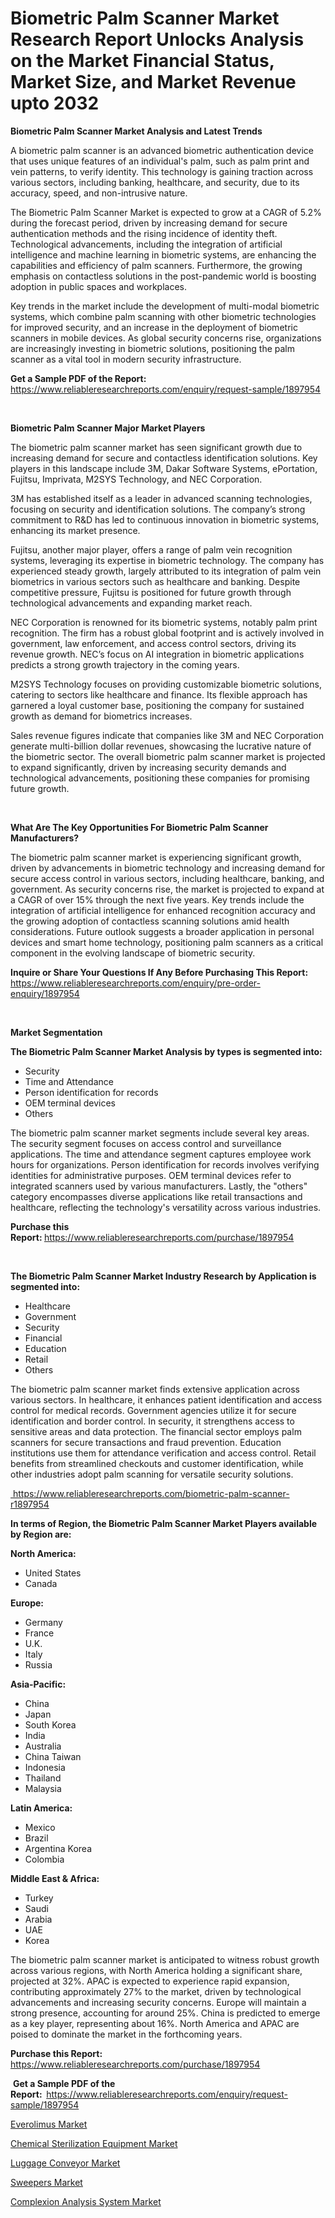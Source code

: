 <p><h1>Biometric Palm Scanner Market Research Report Unlocks Analysis on the Market Financial Status, Market Size, and Market Revenue upto 2032</h1></p><p><strong>Biometric Palm Scanner Market Analysis and Latest Trends</strong></p>
<p><p>A biometric palm scanner is an advanced biometric authentication device that uses unique features of an individual's palm, such as palm print and vein patterns, to verify identity. This technology is gaining traction across various sectors, including banking, healthcare, and security, due to its accuracy, speed, and non-intrusive nature. </p><p>The Biometric Palm Scanner Market is expected to grow at a CAGR of 5.2% during the forecast period, driven by increasing demand for secure authentication methods and the rising incidence of identity theft. Technological advancements, including the integration of artificial intelligence and machine learning in biometric systems, are enhancing the capabilities and efficiency of palm scanners. Furthermore, the growing emphasis on contactless solutions in the post-pandemic world is boosting adoption in public spaces and workplaces.</p><p>Key trends in the market include the development of multi-modal biometric systems, which combine palm scanning with other biometric technologies for improved security, and an increase in the deployment of biometric scanners in mobile devices. As global security concerns rise, organizations are increasingly investing in biometric solutions, positioning the palm scanner as a vital tool in modern security infrastructure.</p></p>
<p><strong>Get a Sample PDF of the Report:&nbsp;</strong> <a href="https://www.reliableresearchreports.com/enquiry/request-sample/1897954?utm_campaign=48&utm_medium=2&utm_source=Github&utm_content=ia&utm_term=16022025&utm_id=biometric-palm-scanner">https://www.reliableresearchreports.com/enquiry/request-sample/1897954</a></p>
<p>&nbsp;</p>
<p><strong>Biometric Palm Scanner Major Market Players</strong></p>
<p><p>The biometric palm scanner market has seen significant growth due to increasing demand for secure and contactless identification solutions. Key players in this landscape include 3M, Dakar Software Systems, ePortation, Fujitsu, Imprivata, M2SYS Technology, and NEC Corporation. </p><p>3M has established itself as a leader in advanced scanning technologies, focusing on security and identification solutions. The company’s strong commitment to R&D has led to continuous innovation in biometric systems, enhancing its market presence. </p><p>Fujitsu, another major player, offers a range of palm vein recognition systems, leveraging its expertise in biometric technology. The company has experienced steady growth, largely attributed to its integration of palm vein biometrics in various sectors such as healthcare and banking. Despite competitive pressure, Fujitsu is positioned for future growth through technological advancements and expanding market reach.</p><p>NEC Corporation is renowned for its biometric systems, notably palm print recognition. The firm has a robust global footprint and is actively involved in government, law enforcement, and access control sectors, driving its revenue growth. NEC’s focus on AI integration in biometric applications predicts a strong growth trajectory in the coming years.</p><p>M2SYS Technology focuses on providing customizable biometric solutions, catering to sectors like healthcare and finance. Its flexible approach has garnered a loyal customer base, positioning the company for sustained growth as demand for biometrics increases.</p><p>Sales revenue figures indicate that companies like 3M and NEC Corporation generate multi-billion dollar revenues, showcasing the lucrative nature of the biometric sector. The overall biometric palm scanner market is projected to expand significantly, driven by increasing security demands and technological advancements, positioning these companies for promising future growth.</p></p>
<p>&nbsp;</p>
<p><strong>What Are The Key Opportunities For Biometric Palm Scanner Manufacturers?</strong></p>
<p><p>The biometric palm scanner market is experiencing significant growth, driven by advancements in biometric technology and increasing demand for secure access control in various sectors, including healthcare, banking, and government. As security concerns rise, the market is projected to expand at a CAGR of over 15% through the next five years. Key trends include the integration of artificial intelligence for enhanced recognition accuracy and the growing adoption of contactless scanning solutions amid health considerations. Future outlook suggests a broader application in personal devices and smart home technology, positioning palm scanners as a critical component in the evolving landscape of biometric security.</p></p>
<p><strong>Inquire or Share Your Questions If Any Before Purchasing This Report:</strong> <a href="https://www.reliableresearchreports.com/enquiry/pre-order-enquiry/1897954?utm_campaign=48&utm_medium=2&utm_source=Github&utm_content=ia&utm_term=16022025&utm_id=biometric-palm-scanner">https://www.reliableresearchreports.com/enquiry/pre-order-enquiry/1897954</a></p>
<p>&nbsp;</p>
<p><strong>Market Segmentation</strong></p>
<p><strong>The Biometric Palm Scanner Market Analysis by types is segmented into:</strong></p>
<p><ul><li>Security</li><li>Time and Attendance</li><li>Person identification for records</li><li>OEM terminal devices</li><li>Others</li></ul></p>
<p><p>The biometric palm scanner market segments include several key areas. The security segment focuses on access control and surveillance applications. The time and attendance segment captures employee work hours for organizations. Person identification for records involves verifying identities for administrative purposes. OEM terminal devices refer to integrated scanners used by various manufacturers. Lastly, the "others" category encompasses diverse applications like retail transactions and healthcare, reflecting the technology's versatility across various industries.</p></p>
<p><strong>Purchase this Report:&nbsp;</strong><a href="https://www.reliableresearchreports.com/purchase/1897954?utm_campaign=48&utm_medium=2&utm_source=Github&utm_content=ia&utm_term=16022025&utm_id=biometric-palm-scanner">https://www.reliableresearchreports.com/purchase/1897954</a></p>
<p>&nbsp;</p>
<p><strong>The Biometric Palm Scanner Market Industry Research by Application is segmented into:</strong></p>
<p><ul><li>Healthcare</li><li>Government</li><li>Security</li><li>Financial</li><li>Education</li><li>Retail</li><li>Others</li></ul></p>
<p><p>The biometric palm scanner market finds extensive application across various sectors. In healthcare, it enhances patient identification and access control for medical records. Government agencies utilize it for secure identification and border control. In security, it strengthens access to sensitive areas and data protection. The financial sector employs palm scanners for secure transactions and fraud prevention. Education institutions use them for attendance verification and access control. Retail benefits from streamlined checkouts and customer identification, while other industries adopt palm scanning for versatile security solutions.</p></p>
<p><a href="https://www.reliableresearchreports.com/biometric-palm-scanner-r1897954?utm_campaign=48&utm_medium=2&utm_source=Github&utm_content=ia&utm_term=16022025&utm_id=biometric-palm-scanner">&nbsp;https://www.reliableresearchreports.com/biometric-palm-scanner-r1897954</a></p>
<p><strong>In terms of Region, the Biometric Palm Scanner Market Players available by Region are:</strong></p>
<p>
    <p> <strong> North America: </strong>
        <ul>
            <li>United States</li>
            <li>Canada</li>
        </ul>
        </p> 
    <p> <strong> Europe: </strong>
        <ul>
            <li>Germany</li>
            <li>France</li>
            <li>U.K.</li>
            <li>Italy</li>
            <li>Russia</li>
        </ul>
        </p> 
    <p> <strong> Asia-Pacific: </strong>
        <ul>
            <li>China</li>
            <li>Japan</li>
            <li>South Korea</li>
            <li>India</li>
            <li>Australia</li>
            <li>China Taiwan</li>
            <li>Indonesia</li>
            <li>Thailand</li>
            <li>Malaysia</li>
        </ul>
        </p> 
    <p> <strong> Latin America: </strong>
        <ul>
            <li>Mexico</li>
            <li>Brazil</li>
            <li>Argentina Korea</li>
            <li>Colombia</li>
        </ul>
        </p> 
    <p> <strong> Middle East & Africa: </strong>
        <ul>
            <li>Turkey</li>
            <li>Saudi</li>
            <li>Arabia</li>
            <li>UAE</li>
            <li>Korea</li>
        </ul>
    </p>
    </p>
<p><p>The biometric palm scanner market is anticipated to witness robust growth across various regions, with North America holding a significant share, projected at 32%. APAC is expected to experience rapid expansion, contributing approximately 27% to the market, driven by technological advancements and increasing security concerns. Europe will maintain a strong presence, accounting for around 25%. China is predicted to emerge as a key player, representing about 16%. North America and APAC are poised to dominate the market in the forthcoming years.</p></p>
<p><strong>Purchase this Report: </strong><a href="https://www.reliableresearchreports.com/purchase/1897954?utm_campaign=48&utm_medium=2&utm_source=Github&utm_content=ia&utm_term=16022025&utm_id=biometric-palm-scanner">https://www.reliableresearchreports.com/purchase/1897954</a></p>
<p>&nbsp;<strong>Get a Sample PDF of the Report:&nbsp;&nbsp;</strong><a href="https://www.reliableresearchreports.com/enquiry/request-sample/1897954?utm_campaign=48&utm_medium=2&utm_source=Github&utm_content=ia&utm_term=16022025&utm_id=biometric-palm-scanner">https://www.reliableresearchreports.com/enquiry/request-sample/1897954</a></p>
<p><strong></strong></p>
<p><p><a href="https://github.com/boysabotzoc/Market-Research-Report-List-1/blob/main/everolimus-market.md?utm_campaign=48&utm_medium=2&utm_source=Github&utm_content=ia&utm_term=16022025&utm_id=biometric-palm-scanner">Everolimus Market</a></p><p><a href="https://github.com/jhamygunler/Market-Research-Report-List-1/blob/main/chemical-sterilization-equipment-market.md?utm_campaign=48&utm_medium=2&utm_source=Github&utm_content=ia&utm_term=16022025&utm_id=biometric-palm-scanner">Chemical Sterilization Equipment Market</a></p><p><a href="https://github.com/ivetasyizhi/Market-Research-Report-List-1/blob/main/luggage-conveyor-market.md?utm_campaign=48&utm_medium=2&utm_source=Github&utm_content=ia&utm_term=16022025&utm_id=biometric-palm-scanner">Luggage Conveyor Market</a></p><p><a href="https://github.com/daemluari/Market-Research-Report-List-1/blob/main/sweepers-market.md?utm_campaign=48&utm_medium=2&utm_source=Github&utm_content=ia&utm_term=16022025&utm_id=biometric-palm-scanner">Sweepers Market</a></p><p><a href="https://github.com/vigoseiler/Market-Research-Report-List-1/blob/main/complexion-analysis-system-market.md?utm_campaign=48&utm_medium=2&utm_source=Github&utm_content=ia&utm_term=16022025&utm_id=biometric-palm-scanner">Complexion Analysis System Market</a></p></p>